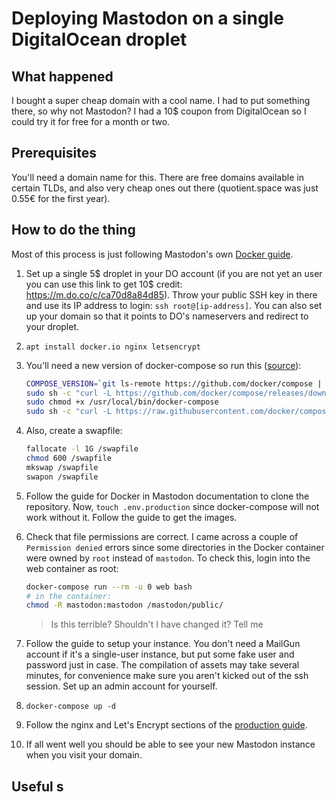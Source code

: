 # Deploying Mastodon on a single DigitalOcean droplet

## What happened
I bought a super cheap domain with a cool name. I had to put something there, so why not Mastodon? I had a 10$ coupon from DigitalOcean so I could try it for free for a month or two.

## Prerequisites

You'll need a domain name for this. There are free domains available in certain TLDs, and also very cheap ones out there (quotient.space was just 0.55€ for the first year).

## How to do the thing

Most of this process is just following Mastodon's own [Docker guide](https://github.com/tootsuite/documentation/blob/master/Running-Mastodon/Docker-Guide.md).

1. Set up a single 5$ droplet in your DO account (if you are not yet an user you can use this link to get 10$ credit: <https://m.do.co/c/ca70d8a84d85>). Throw your public SSH key in there and use its IP address to login: `ssh root@[ip-address]`. You can also set up your domain so that it points to DO's nameservers and redirect to your droplet.
2. `apt install docker.io nginx letsencrypt`
3. You'll need a new version of docker-compose so run this ([source](https://gist.github.com/wdullaer/f1af16bd7e970389bad3)):
    
    ~~~sh
    COMPOSE_VERSION=`git ls-remote https://github.com/docker/compose | grep refs/tags | grep -oP "[0-9]+\.[0-9][0-9]+\.[0-9]+$" | tail -n 1`
    sudo sh -c "curl -L https://github.com/docker/compose/releases/download/${COMPOSE_VERSION}/docker-compose-`uname -s`-`uname -m` > /usr/local/bin/docker-compose"
    sudo chmod +x /usr/local/bin/docker-compose
    sudo sh -c "curl -L https://raw.githubusercontent.com/docker/compose/${COMPOSE_VERSION}/contrib/completion/bash/docker-compose > /etc/bash_completion.d/docker-compose"
    ~~~

4. Also, create a swapfile:
     
    ~~~sh
    fallocate -l 1G /swapfile
    chmod 600 /swapfile
    mkswap /swapfile
    swapon /swapfile
    ~~~

5. Follow the guide for Docker in Mastodon documentation to clone the repository. Now, `touch .env.production` since docker-compose will not work without it. Follow the guide to get the images.
6. Check that file permissions are correct. I came across a couple of `Permission denied` errors since some directories in the Docker container were owned by `root` instead of `mastodon`. To check this, login into the web container as root:
    
    ~~~sh
    docker-compose run --rm -u 0 web bash
    # in the container:
    chmod -R mastodon:mastodon /mastodon/public/
    ~~~
    
    > Is this terrible? Shouldn't I have changed it? Tell me 
    
7. Follow the guide to setup your instance. You don't need a MailGun account if it's a single-user instance, but put some fake user and password just in case. The compilation of assets may take several minutes, for convenience make sure you aren't kicked out of the ssh session. Set up an admin account for yourself.
8. `docker-compose up -d`
9. Follow the nginx and Let's Encrypt sections of the [production guide](https://github.com/tootsuite/documentation/blob/master/Running-Mastodon/Production-guide.md#nginx-configuration).
10. If all went well you should be able to see your new Mastodon instance when you visit your domain.

## Useful s
<!--stackedit_data:
eyJoaXN0b3J5IjpbMTQ5Nzc0MjI4N119
-->